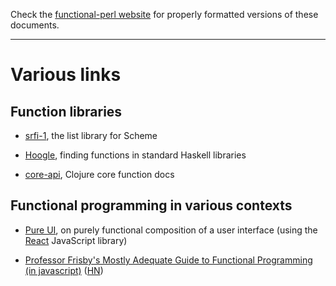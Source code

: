 Check the [functional-perl website](http://functional-perl.org/) for
properly formatted versions of these documents.

---

# Various links

## Function libraries

* [srfi-1](http://srfi.schemers.org/srfi-1/srfi-1.html), the list
  library for Scheme

* [Hoogle](https://www.haskell.org/hoogle/), finding functions in
  standard Haskell libraries

* [core-api](http://clojure.github.io/clojure/clojure.core-api.html),
  Clojure core function docs

## Functional programming in various contexts

* [Pure UI](http://rauchg.com/2015/pure-ui/), on purely functional
  composition of a user interface (using the
  [React](https://en.wikipedia.org/wiki/React_(JavaScript_library))
  JavaScript library)

* [Professor Frisby's Mostly Adequate Guide to Functional Programming (in javascript)](https://github.com/DrBoolean/mostly-adequate-guide)
  ([HN](https://news.ycombinator.com/item?id=9884616))

